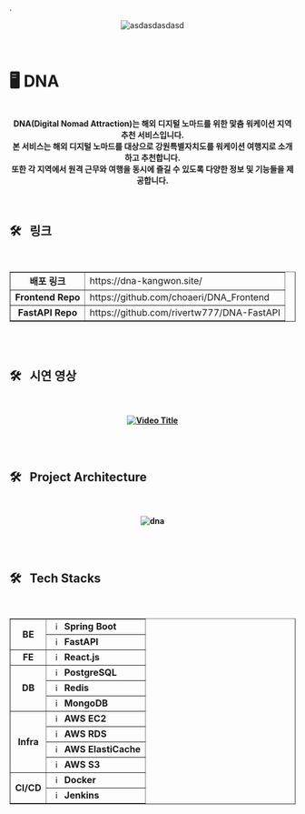 .<div align="center">
![asdasdasdasd](https://github.com/user-attachments/assets/9981521a-b934-4c3b-ba90-158fc4d25226)
</div>
<br>

# 🖥 DNA
<br>
<div align="center">
<b>DNA(Digital Nomad Attraction)는 해외 디지털 노마드를 위한 맟춤 워케이션 지역 추천 서비스입니다.<br>
<b>본 서비스는 해외 디지털 노마드를 대상으로 강원특별자치도를 워케이션 여행지로 소개하고 추천합니다.<br>
<b>또한 각 지역에서 원격 근무와 여행을 동시에 즐길 수 있도록 다양한 정보 및 기능들을 제공합니다.<br>	
</div>
<br>
<br>

## 🛠️&nbsp;&nbsp;&nbsp;링크&nbsp;&nbsp;&nbsp;
<br>
<div align="center">
<table border=""4>

  <tr>
    <td rowspan="1" align="center"><b>배포 링크</td>
    <td>https://dna-kangwon.site/</td>
  </tr>
	  	    
  <tr>
    <td rowspan="1" align="center"><b>Frontend Repo</td>
    <td>https://github.com/choaeri/DNA_Frontend</td>
  </tr>
	    
  <tr>
    <td rowspan="1" align="center"><b>FastAPI Repo</td>
    <td>https://github.com/rivertw777/DNA-FastAPI</td>
  </tr>
  
</table>
</div>
<br>
<br>

## 🛠️&nbsp;&nbsp;&nbsp;시연 영상&nbsp;&nbsp;&nbsp;
<br>
<div align="center">
	
[![Video Title](https://img.youtube.com/vi/V-obquo1iJc/0.jpg)](https://www.youtube.com/watch?v=V-obquo1iJc)
</div>
<br>
<br>

## 🛠️&nbsp;&nbsp;&nbsp;Project Architecture&nbsp;&nbsp;&nbsp;
<br>
<div align="center">
	
![dna](https://github.com/user-attachments/assets/04441419-ea61-4c4b-9334-5d4c4f38d309)
</div>
<br>
<br>

## 🛠️&nbsp;&nbsp;&nbsp;Tech Stacks&nbsp;&nbsp;&nbsp;
<br>
<div align="center">
<table border=""4>
  
  <tr>
    <td rowspan="2" align="center"><b>BE</td>
    <td><img src="https://user-images.githubusercontent.com/112257466/209075280-78be8487-7d6a-485c-92a8-d6677f0caab9.png" width="15px" alt="_icon" />&nbsp;&nbsp;<b>Spring Boot</td>
  </tr>
  <tr>
    <td><img src="https://oopy.lazyrockets.com/api/v2/notion/image?src=https%3A%2F%2Fprod-files-secure.s3.us-west-2.amazonaws.com%2F8ce5e86e-0ad9-4f4f-9f83-24f640b95ea4%2Fd4eebbbc-5a22-46dd-87a3-5adc5166b97a%2Ffastapi-1.svg&blockId=fc630fe9-2f36-4317-8d1b-04cf2740031b&width=256" width="15px" alt="_icon" />&nbsp;&nbsp;<b>FastAPI</td>
  </tr>

  <tr>
    <td rowspan="1" align="center"><b>FE</td>
    <td><img src="https://upload.wikimedia.org/wikipedia/commons/thumb/a/a7/React-icon.svg/2300px-React-icon.svg.png" width="15px" alt="_icon" />&nbsp;&nbsp;<b>React.js</td>
  </tr>

  <tr>
    <td rowspan="3" align="center"><b>DB</td>
    <td><img src="https://w7.pngwing.com/pngs/448/730/png-transparent-postgresql-plain-logo-icon.png" width="15px" alt="_icon" />&nbsp;&nbsp;<b>PostgreSQL</td>
  </tr>
  <tr>
    <td><img src="https://p7.hiclipart.com/preview/282/358/343/redis-database-erlang-cache-computer-servers-others-thumbnail.jpg" width="15px" alt="_icon" />&nbsp;&nbsp;<b>Redis</td>
  </tr>
  <tr>
    <td><img src="https://www.mongodb.com/assets/images/global/leaf.png" width="15px" alt="_icon" />&nbsp;&nbsp;<b>MongoDB</td>
  </tr>
  
  <tr>
    <td rowspan="4" align="center"><b>Infra</td>
    <td><img src="https://static-00.iconduck.com/assets.00/aws-ec2-icon-423x512-iaajemnx.png" width="15px" alt="_icon" />&nbsp;&nbsp;<b>AWS EC2</td>
  </tr>
  <tr>
    <td><img src="https://seeklogo.com/images/A/aws-rds-relational-database-service-logo-99EA3E8EA4-seeklogo.com.png" width="15px" alt="_icon" />&nbsp;&nbsp;<b>AWS RDS</td>
  </tr>
  <tr>
    <td><img src="https://encrypted-tbn0.gstatic.com/images?q=tbn:ANd9GcTZn-0RTwQV0Aqu6kDoqEgYD2bIrdoSP5OLhhZQHNB0GA&s" width="15px" alt="_icon" />&nbsp;&nbsp;<b>AWS ElastiCache</td>
  </tr>
  <tr>
    <td><img src="https://upload.wikimedia.org/wikipedia/commons/thumb/b/bc/Amazon-S3-Logo.svg/1200px-Amazon-S3-Logo.svg.png" width="15px" alt="_icon" />&nbsp;&nbsp;<b>AWS S3</td>
  </tr>
	    
  <tr>
  <td rowspan="2" align="center"><b>CI/CD</td>
      <td><img src="https://www.svgrepo.com/show/353659/docker-icon.svg" width="15px" alt="_icon" />&nbsp;&nbsp;<b>Docker</td>
  </tr>
  <tr>
      <td><img src="https://cdn.icon-icons.com/icons2/2699/PNG/512/jenkins_logo_icon_170552.png" width="15px" alt="_icon" />&nbsp;&nbsp;<b>Jenkins</td>
  </tr>
  <tr>
	  
</table>
</div>

